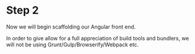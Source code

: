 # Step 2

Now we will begin scaffolding our Angular front end.

In order to give allow for a full appreciation of build tools and bundlers, we will not be using Grunt/Gulp/Browserify/Webpack etc.